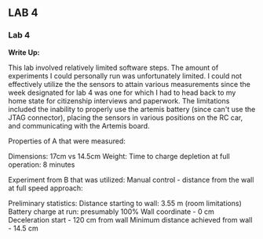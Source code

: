 ## LAB 4

### Lab 4

**Write Up:** 

This lab involved relatively limited software steps. The amount of experiments I could personally run was unfortunately limited. I could not effectively utilize the  the sensors to attain various measurements since the week designated for lab 4 was one for which I had to head back to my home state for citizenship interviews and paperwork. The limitations included the inability to properly use the artemis battery (since can't use the JTAG connector), placing the sensors in various positions on the RC car, and communicating with the Artemis board. 

Properties of A that were measured:

Dimensions: 17cm vs 14.5cm
Weight: 
Time to charge depletion at full operation: 8 minutes

Experiment from B that was utilized:
Manual control - distance from the wall at full speed approach:

Preliminary statistics:
Distance starting to wall: 3.55 m (room limitations)
Battery charge at run: presumably 100%
Wall coordinate - 0 cm
Deceleration start - 120 cm from wall
Minimum distance achieved from wall - 14.5 cm 

